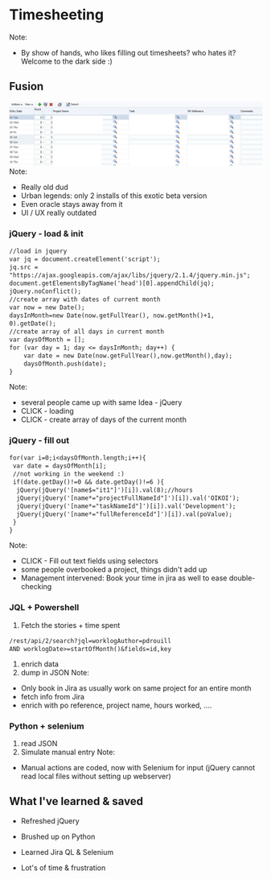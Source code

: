 # Timesheeting
Note:
* By show of hands, who likes filling out timesheets? who hates it? Welcome to the dark side :)


## Fusion
![alt text](../assets/fusion_zoom.png "Fusion")
Note:
* Really old dud
* Urban legends: only 2 installs of this exotic beta version
* Even oracle stays away from it
* UI / UX really outdated


### jQuery - load & init
```js[|1-5|6-14]
//load in jquery
var jq = document.createElement('script');
jq.src = "https://ajax.googleapis.com/ajax/libs/jquery/2.1.4/jquery.min.js";
document.getElementsByTagName('head')[0].appendChild(jq);
jQuery.noConflict();
//create array with dates of current month
var now = new Date();
daysInMonth=new Date(now.getFullYear(), now.getMonth()+1, 0).getDate();
//create array of all days in current month
var daysOfMonth = [];
for (var day = 1; day <= daysInMonth; day++) {
    var date = new Date(now.getFullYear(),now.getMonth(),day);
    daysOfMonth.push(date);
}
```
Note:
* several people came up with same Idea - jQuery
* CLICK - loading
* CLICK - create array of days of the current month


### jQuery - fill out
```js[|4-8]
for(var i=0;i<daysOfMonth.length;i++){
 var date = daysOfMonth[i];
 //not working in the weekend :)
 if(date.getDay()!=0 && date.getDay()!=6 ){
  jQuery(jQuery('[name$="it1"]')[i]).val(8);//hours
  jQuery(jQuery('[name*="projectFullNameId"]')[i]).val('OIKOI');
  jQuery(jQuery('[name*="taskNameId"]')[i]).val('Development');
  jQuery(jQuery('[name*="fullReferenceId"]')[i]).val(poValue);
 }
}
```
Note:
* CLICK - Fill out text fields using selectors
* some people overbooked a project, things didn't add up
* Management intervened: Book your time in jira as well to ease double-checking


### JQL + Powershell
1. Fetch the stories + time spent
  ```plaintext
/rest/api/2/search?jql=worklogAuthor=pdrouill
AND worklogDate>=startOfMonth()&fields=id,key
  ```
1. enrich data
1. dump in JSON
Note:
* Only book in Jira as usually work on same project for an entire month
* fetch info from Jira
* enrich with po reference, project name, hours worked, ....


### Python + selenium
1. read JSON
1. Simulate manual entry
Note:
* Manual actions are coded, now with Selenium for input (jQuery cannot read local files without setting up webserver)


## What I've learned & saved
* Refreshed jQuery
* Brushed up on Python
* Learned Jira QL & Selenium

* Lot's of time & frustration <!-- .element: class="fragment" data-fragment-index="1"  -->
